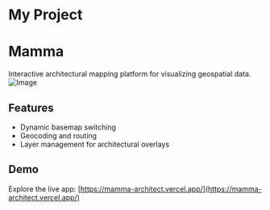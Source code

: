 ﻿# My Project
# Mamma  

Interactive architectural mapping platform for visualizing geospatial data.  
![Image](https://github.com/user-attachments/assets/7601effb-3ad8-4834-8ae8-c33ece85a473)


## Features  
- Dynamic basemap switching  
- Geocoding and routing  
- Layer management for architectural overlays  

## Demo  
Explore the live app: [https://mamma-architect.vercel.app/](https://mamma-architect.vercel.app/)  

